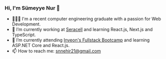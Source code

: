 ### Hi, I'm Sümeyye Nur 👋

- 👩🏻‍💻 I'm a recent computer engineering graduate with a passion for Web Development. 
- 🌳 I’m currently working at [Seracell](https://seracell.com.tr/home/) and learning React.js, Next.js and TypeScript.
- 🔭 I’m currently attending [Inveon's Fullstack Bootcamp]([https://pages.github.com/](https://coderspace.io/etkinlikler/inveon-fullstack-bootcamp/)https://coderspace.io/etkinlikler/inveon-fullstack-bootcamp/) and learning ASP.NET Core and React.js. 
- 📫 How to reach me: snnehir21@gmail.com
